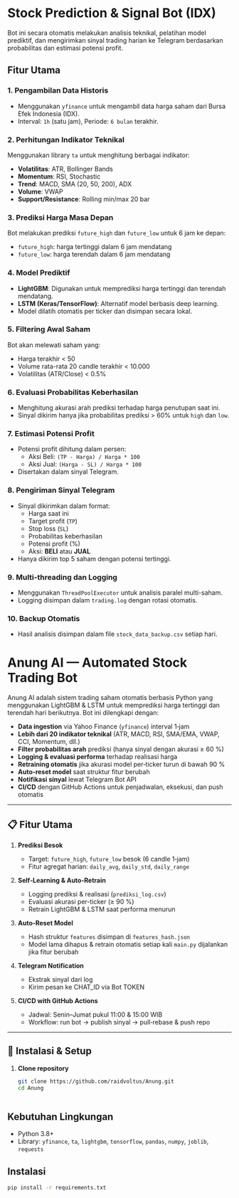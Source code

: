 # Stock Prediction & Signal Bot (IDX)

Bot ini secara otomatis melakukan analisis teknikal, pelatihan model prediktif, dan mengirimkan sinyal trading harian ke Telegram berdasarkan probabilitas dan estimasi potensi profit.

## Fitur Utama

### 1. **Pengambilan Data Historis**
- Menggunakan `yfinance` untuk mengambil data harga saham dari Bursa Efek Indonesia (IDX).
- Interval: `1h` (satu jam), Periode: `6 bulan` terakhir.

### 2. **Perhitungan Indikator Teknikal**
Menggunakan library `ta` untuk menghitung berbagai indikator:
- **Volatilitas**: ATR, Bollinger Bands
- **Momentum**: RSI, Stochastic
- **Trend**: MACD, SMA (20, 50, 200), ADX
- **Volume**: VWAP
- **Support/Resistance**: Rolling min/max 20 bar

### 3. **Prediksi Harga Masa Depan**
Bot melakukan prediksi `future_high` dan `future_low` untuk 6 jam ke depan:
- `future_high`: harga tertinggi dalam 6 jam mendatang
- `future_low`: harga terendah dalam 6 jam mendatang

### 4. **Model Prediktif**
- **LightGBM**: Digunakan untuk memprediksi harga tertinggi dan terendah mendatang.
- **LSTM (Keras/TensorFlow)**: Alternatif model berbasis deep learning.
- Model dilatih otomatis per ticker dan disimpan secara lokal.

### 5. **Filtering Awal Saham**
Bot akan melewati saham yang:
- Harga terakhir < 50
- Volume rata-rata 20 candle terakhir < 10.000
- Volatilitas (ATR/Close) < 0.5%

### 6. **Evaluasi Probabilitas Keberhasilan**
- Menghitung akurasi arah prediksi terhadap harga penutupan saat ini.
- Sinyal dikirim hanya jika probabilitas prediksi > 60% untuk `high` dan `low`.

### 7. **Estimasi Potensi Profit**
- Potensi profit dihitung dalam persen:
  - Aksi Beli: `(TP - Harga) / Harga * 100`
  - Aksi Jual: `(Harga - SL) / Harga * 100`
- Disertakan dalam sinyal Telegram.

### 8. **Pengiriman Sinyal Telegram**
- Sinyal dikirimkan dalam format:
  - Harga saat ini
  - Target profit (`TP`)
  - Stop loss (`SL`)
  - Probabilitas keberhasilan
  - Potensi profit (%)
  - Aksi: **BELI** atau **JUAL**
- Hanya dikirim top 5 saham dengan potensi tertinggi.

### 9. **Multi-threading dan Logging**
- Menggunakan `ThreadPoolExecutor` untuk analisis paralel multi-saham.
- Logging disimpan dalam `trading.log` dengan rotasi otomatis.

### 10. **Backup Otomatis**
- Hasil analisis disimpan dalam file `stock_data_backup.csv` setiap hari.

# Anung AI — Automated Stock Trading Bot

Anung AI adalah sistem trading saham otomatis berbasis Python yang menggunakan LightGBM & LSTM untuk memprediksi harga tertinggi dan terendah hari berikutnya. Bot ini dilengkapi dengan:

- **Data ingestion** via Yahoo Finance (`yfinance`) interval 1‑jam  
- **Lebih dari 20 indikator teknikal** (ATR, MACD, RSI, SMA/EMA, VWAP, CCI, Momentum, dll.)  
- **Filter probabilitas arah** prediksi (hanya sinyal dengan akurasi ≥ 60 %)  
- **Logging & evaluasi performa** terhadap realisasi harga  
- **Retraining otomatis** jika akurasi model per‑ticker turun di bawah 90 %  
- **Auto‑reset model** saat struktur fitur berubah  
- **Notifikasi sinyal** lewat Telegram Bot API  
- **CI/CD** dengan GitHub Actions untuk penjadwalan, eksekusi, dan push otomatis  

---

## 📋 Fitur Utama

1. **Prediksi Besok**  
   - Target: `future_high`, `future_low` besok (6 candle 1‑jam)  
   - Fitur agregat harian: `daily_avg`, `daily_std`, `daily_range`  

2. **Self‑Learning & Auto‑Retrain**  
   - Logging prediksi & realisasi (`prediksi_log.csv`)  
   - Evaluasi akurasi per-ticker (≥ 90 %)  
   - Retrain LightGBM & LSTM saat performa menurun

3. **Auto‑Reset Model**  
   - Hash struktur `features` disimpan di `features_hash.json`  
   - Model lama dihapus & retrain otomatis setiap kali `main.py` dijalankan jika fitur berubah  

4. **Telegram Notification**  
   - Ekstrak sinyal dari log  
   - Kirim pesan ke CHAT_ID via Bot TOKEN  

5. **CI/CD with GitHub Actions**  
   - Jadwal: Senin–Jumat pukul 11:00 & 15:00 WIB  
   - Workflow: run bot → publish sinyal → pull‑rebase & push repo  

---

## 🚀 Instalasi & Setup

1. **Clone repository**  
   ```bash
   git clone https://github.com/raidvoltus/Anung.git
   cd Anung
  
## Kebutuhan Lingkungan
- Python 3.8+
- Library: `yfinance`, `ta`, `lightgbm`, `tensorflow`, `pandas`, `numpy`, `joblib`, `requests`

## Instalasi
```bash
pip install -r requirements.txt

